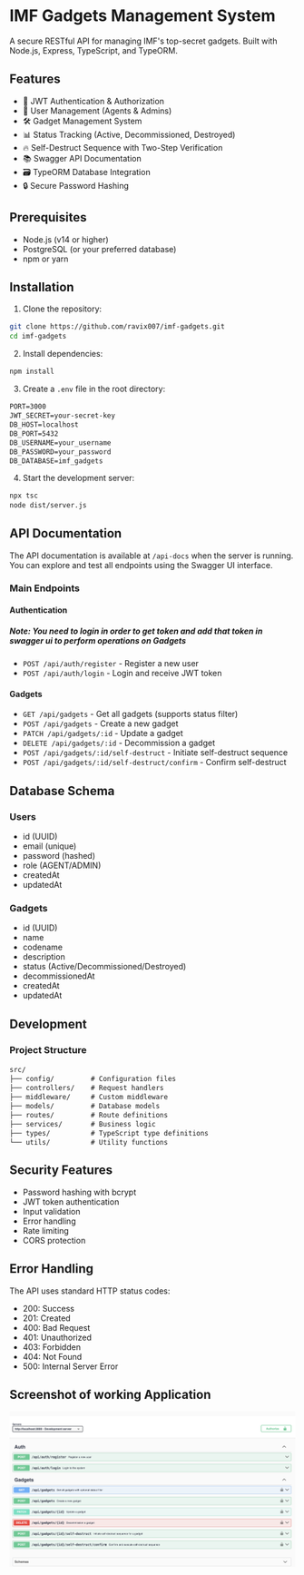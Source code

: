 # IMF Gadgets Management System

A secure RESTful API for managing IMF's top-secret gadgets. Built with Node.js, Express, TypeScript, and TypeORM.

## Features

- 🔐 JWT Authentication & Authorization
- 👥 User Management (Agents & Admins)
- 🛠️ Gadget Management System
- 📊 Status Tracking (Active, Decommissioned, Destroyed)
- 🔥 Self-Destruct Sequence with Two-Step Verification
- 📚 Swagger API Documentation
- 🗃️ TypeORM Database Integration
- 🔒 Secure Password Hashing

## Prerequisites

- Node.js (v14 or higher)
- PostgreSQL (or your preferred database)
- npm or yarn

## Installation

1. Clone the repository:

```bash
git clone https://github.com/ravix007/imf-gadgets.git
cd imf-gadgets
```

2. Install dependencies:

```bash
npm install
```

3. Create a `.env` file in the root directory:

```env
PORT=3000
JWT_SECRET=your-secret-key
DB_HOST=localhost
DB_PORT=5432
DB_USERNAME=your_username
DB_PASSWORD=your_password
DB_DATABASE=imf_gadgets
```

4. Start the development server:

```bash
npx tsc
node dist/server.js
```

## API Documentation

The API documentation is available at `/api-docs` when the server is running. You can explore and test all endpoints using the Swagger UI interface.

### Main Endpoints

#### Authentication

##### Note: You need to login in order to get token and add that token in swagger ui to perform operations on Gadgets

- `POST /api/auth/register` - Register a new user
- `POST /api/auth/login` - Login and receive JWT token

#### Gadgets

- `GET /api/gadgets` - Get all gadgets (supports status filter)
- `POST /api/gadgets` - Create a new gadget
- `PATCH /api/gadgets/:id` - Update a gadget
- `DELETE /api/gadgets/:id` - Decommission a gadget
- `POST /api/gadgets/:id/self-destruct` - Initiate self-destruct sequence
- `POST /api/gadgets/:id/self-destruct/confirm` - Confirm self-destruct

## Database Schema

### Users

- id (UUID)
- email (unique)
- password (hashed)
- role (AGENT/ADMIN)
- createdAt
- updatedAt

### Gadgets

- id (UUID)
- name
- codename
- description
- status (Active/Decommissioned/Destroyed)
- decommissionedAt
- createdAt
- updatedAt

## Development

### Project Structure

```
src/
├── config/         # Configuration files
├── controllers/    # Request handlers
├── middleware/     # Custom middleware
├── models/         # Database models
├── routes/         # Route definitions
├── services/       # Business logic
├── types/          # TypeScript type definitions
└── utils/          # Utility functions
```

## Security Features

- Password hashing with bcrypt
- JWT token authentication
- Input validation
- Error handling
- Rate limiting
- CORS protection

## Error Handling

The API uses standard HTTP status codes:

- 200: Success
- 201: Created
- 400: Bad Request
- 401: Unauthorized
- 403: Forbidden
- 404: Not Found
- 500: Internal Server Error

## Screenshot of working Application

![alt text](image.png)
